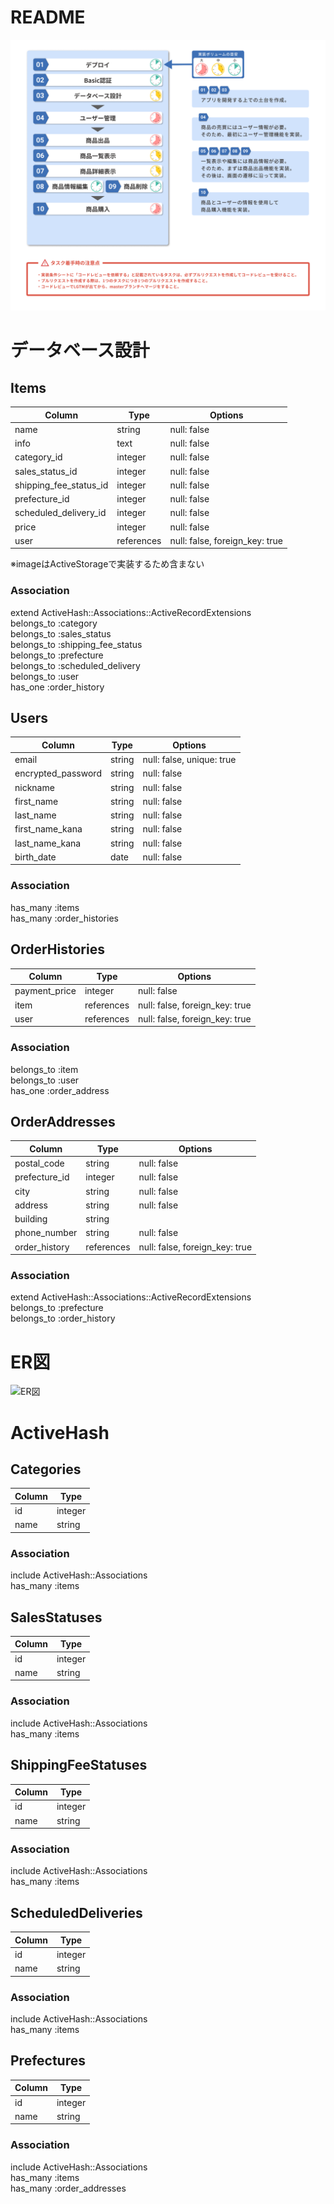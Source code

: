 # README
![タスク着手順序](public/タスク着手順序.png)

# データベース設計
## Items

| Column | Type | Options |
|------|----|-------|
| name | string | null: false |
| info | text | null: false |
| category_id | integer | null: false |
| sales_status_id | integer | null: false |
| shipping_fee_status_id | integer | null: false |
| prefecture_id | integer | null: false |
| scheduled_delivery_id | integer | null: false |
| price | integer | null: false |
| user | references | null: false, foreign_key: true |

※imageはActiveStorageで実装するため含まない

### Association
extend ActiveHash::Associations::ActiveRecordExtensions  
belongs_to :category  
belongs_to :sales_status  
belongs_to :shipping_fee_status  
belongs_to :prefecture  
belongs_to :scheduled_delivery  
belongs_to :user  
has_one :order_history  

## Users

|Column|Type|Options|
|------|----|-------|
| email | string | null: false, unique: true |
| encrypted_password | string | null: false |
| nickname | string | null: false |
| first_name | string | null: false |
| last_name | string | null: false |
| first_name_kana | string | null: false |
| last_name_kana | string | null: false |
| birth_date | date | null: false |

### Association
has_many :items  
has_many :order_histories  

## OrderHistories

|Column|Type|Options|
|------|----|-------|
| payment_price | integer | null: false |
| item | references | null: false, foreign_key: true |
| user | references | null: false, foreign_key: true |

### Association
belongs_to :item  
belongs_to :user  
has_one :order_address  

## OrderAddresses

|Column|Type|Options|
|------|----|-------|
| postal_code | string | null: false |
| prefecture_id | integer | null: false |
| city | string | null: false |
| address | string | null: false |
| building | string |  |
| phone_number | string | null: false |
| order_history | references | null: false, foreign_key: true |

### Association
extend ActiveHash::Associations::ActiveRecordExtensions  
belongs_to :prefecture  
belongs_to :order_history  

# ER図

![ER図](public/ER図.png)

# ActiveHash
## Categories
|Column|Type|
|------|----|
| id | integer |
| name | string |

### Association
include ActiveHash::Associations  
has_many :items

## SalesStatuses
|Column|Type|
|------|----|
| id | integer |
| name | string |

### Association
include ActiveHash::Associations  
has_many :items  

## ShippingFeeStatuses
|Column|Type|
|------|----|
| id | integer |
| name | string |

### Association
include ActiveHash::Associations  
has_many :items  

## ScheduledDeliveries
|Column|Type|
|------|----|
| id | integer |
| name | string |

### Association
include ActiveHash::Associations  
has_many :items  

## Prefectures
|Column|Type|
|------|----|
| id | integer |
| name | string |

### Association
include ActiveHash::Associations  
has_many :items  
has_many :order_addresses
